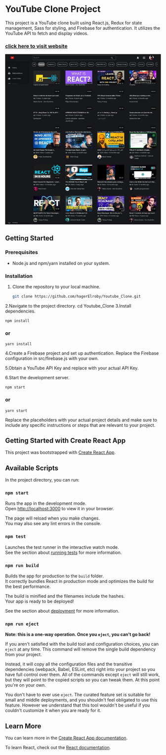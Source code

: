 # YouTube Clone Project

This project is a YouTube clone built using React.js, Redux for state management, Sass for styling, and Firebase for authentication. It utilizes the YouTube API to fetch and display videos.

### [click here to visit website](https://clone-yout.web.app/)


[![Demo](https://github.com/hagerElroby/hagerElroby-portfolio/blob/main/src/img/1.jpg?raw=true)](https://clone-yout.web.app/)

## Getting Started

### Prerequisites
- Node.js and npm/yarn installed on your system.

### Installation

1. Clone the repository to your local machine.
   ```bash
   git clone https://github.com/hagerElroby/Youtube_Clone.git
2.Navigate to the project directory.
  cd Youtube_Clone
3.Install dependencies.

  ```  
  npm install
 ```

  ### or
  
  ```
  yarn install
```
  
4.Create a Firebase project and set up authentication. Replace the Firebase configuration in src/firebase.js with your own.

5.Obtain a YouTube API Key and replace  with your actual API Key.

6.Start the development server.

   ``` 
   npm start
 ```
   
  ### or
  
  ``` 
  yarn start
 ```

  
Replace the placeholders with your actual project details and make sure to include any specific instructions or steps that are relevant to your project.

## Getting Started with Create React App

This project was bootstrapped with [Create React App](https://github.com/facebook/create-react-app).

## Available Scripts

In the project directory, you can run:

### `npm start`

Runs the app in the development mode.\
Open [http://localhost:3000](http://localhost:3000) to view it in your browser.

The page will reload when you make changes.\
You may also see any lint errors in the console.

### `npm test`

Launches the test runner in the interactive watch mode.\
See the section about [running tests](https://facebook.github.io/create-react-app/docs/running-tests) for more information.

### `npm run build`

Builds the app for production to the `build` folder.\
It correctly bundles React in production mode and optimizes the build for the best performance.

The build is minified and the filenames include the hashes.\
Your app is ready to be deployed!

See the section about [deployment](https://facebook.github.io/create-react-app/docs/deployment) for more information.

### `npm run eject`

**Note: this is a one-way operation. Once you `eject`, you can't go back!**

If you aren't satisfied with the build tool and configuration choices, you can `eject` at any time. This command will remove the single build dependency from your project.

Instead, it will copy all the configuration files and the transitive dependencies (webpack, Babel, ESLint, etc) right into your project so you have full control over them. All of the commands except `eject` will still work, but they will point to the copied scripts so you can tweak them. At this point you're on your own.

You don't have to ever use `eject`. The curated feature set is suitable for small and middle deployments, and you shouldn't feel obligated to use this feature. However we understand that this tool wouldn't be useful if you couldn't customize it when you are ready for it.

## Learn More

You can learn more in the [Create React App documentation](https://facebook.github.io/create-react-app/docs/getting-started).

To learn React, check out the [React documentation](https://reactjs.org/).



